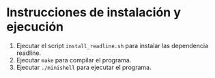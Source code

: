 # Instrucciones de instalación y ejecución

1. Ejecutar el script `install_readline.sh` para instalar las dependencia readline.
2. Ejecutar `make` para compilar el programa.
3. Ejecutar `./minishell` para ejecutar el programa.
